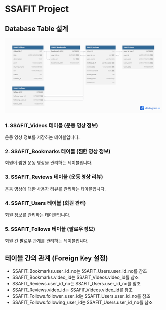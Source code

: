 # SSAFIT Project

## Database Table 설계

![ex_screenshot](./SSAFIT/ERD.png)

### 1. SSAFIT_Videos 테이블 (운동 영상 정보)
운동 영상 정보를 저장하는 테이블입니다.

### 2. SSAFIT_Bookmarks 테이블 (찜한 영상 정보)
회원이 찜한 운동 영상을 관리하는 테이블입니다.

### 3. SSAFIT_Reviews 테이블 (운동 영상 리뷰)
운동 영상에 대한 사용자 리뷰를 관리하는 테이블입니다.

### 4. SSAFIT_Users 테이블 (회원 관리)
회원 정보를 관리하는 테이블입니다.

### 5. SSAFIT_Follows 테이블 (팔로우 정보)
회원 간 팔로우 관계를 관리하는 테이블입니다.

## 테이블 간의 관계 (Foreign Key 설정)
- SSAFIT_Bookmarks.user_id_no는 SSAFIT_Users.user_id_no를 참조
- SSAFIT_Bookmarks.video_id는 SSAFIT_Videos.video_id를 참조
- SSAFIT_Reviews.user_id_no는 SSAFIT_Users.user_id_no를 참조
- SSAFIT_Reviews.video_id는 SSAFIT_Videos.video_id를 참조
- SSAFIT_Follows.follower_user_id는 SSAFIT_Users.user_id_no를 참조
- SSAFIT_Follows.following_user_id는 SSAFIT_Users.user_id_no를 참조

